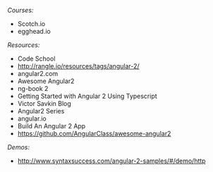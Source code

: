 *Courses:*
* Scotch.io 
* egghead.io


*Resources:*
* Code School
* http://rangle.io/resources/tags/angular-2/
* angular2.com
* Awesome Angular2
* ng-book 2
* Getting Started with Angular 2 Using Typescript
* Victor Savkin Blog
* Angular2 Series
* angular.io
* Build An Angular 2 App
* https://github.com/AngularClass/awesome-angular2

*Demos:*
* http://www.syntaxsuccess.com/angular-2-samples/#/demo/http
